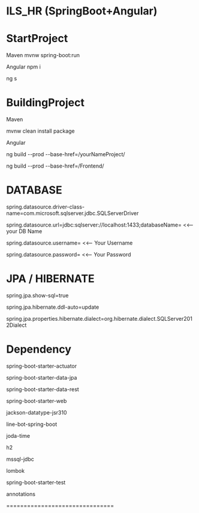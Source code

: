 # ILS_HR (SpringBoot+Angular)

StartProject
===============================
Maven
mvnw spring-boot:run

Angular
npm i

ng s


BuildingProject
===============================
Maven

mvnw clean install package

Angular

ng build --prod --base-href=/yourNameProject/

ng build --prod --base-href=/Frontend/


DATABASE
===============================
spring.datasource.driver-class-name=com.microsoft.sqlserver.jdbc.SQLServerDriver

spring.datasource.url=jdbc:sqlserver://localhost:1433;databaseName= <<--your DB Name

spring.datasource.username= <<-- Your Username

spring.datasource.password= <<-- Your Password


JPA / HIBERNATE
===============================
spring.jpa.show-sql=true

spring.jpa.hibernate.ddl-auto=update

spring.jpa.properties.hibernate.dialect=org.hibernate.dialect.SQLServer2012Dialect


Dependency
===============================
spring-boot-starter-actuator

spring-boot-starter-data-jpa

spring-boot-starter-data-rest

spring-boot-starter-web

jackson-datatype-jsr310

line-bot-spring-boot

joda-time

h2

mssql-jdbc

lombok

spring-boot-starter-test

annotations

===============================
